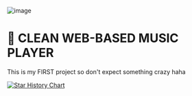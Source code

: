 
![image](https://github.com/user-attachments/assets/e238b443-c699-48fd-9774-6b5b982b8418)

# 🎵 CLEAN WEB-BASED MUSIC PLAYER

This is my FIRST project so don't expect something crazy haha

<a href="https://star-history.com/?repos=journey-ad/Moe-Counter&type=Date#c6at/NIFTY&Date">
 <picture>
   <source media="(prefers-color-scheme: dark)" srcset="https://api.star-history.com/svg?repos=c6at/NIFTY&type=Date&theme=dark" />
   <source media="(prefers-color-scheme: light)" srcset="https://api.star-history.com/svg?repos=c6at/NIFTY&type=Date" />
   <img alt="Star History Chart" src="https://api.star-history.com/svg?repos=c6at/NIFTY&type=Date" />
 </picture>
</a>
